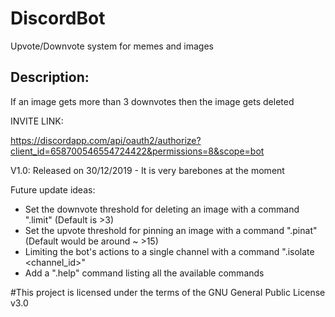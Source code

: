 # DiscordBot
Upvote/Downvote system for memes and images

## Description:
If an image gets more than 3 downvotes then the image gets deleted


INVITE LINK:

https://discordapp.com/api/oauth2/authorize?client_id=658700546554724422&permissions=8&scope=bot


V1.0: Released on 30/12/2019 - It is very barebones at the moment 

Future update ideas: 

- Set the downvote threshold for deleting an image with a command ".limit" (Default is >3)
- Set the upvote threshold for pinning an image with a command ".pinat" (Default would be around ~ >15)
- Limiting the bot's actions to a single channel with a command ".isolate <channel_id>"
- Add a ".help" command listing all the available commands




#This project is licensed under the terms of the GNU General Public License v3.0
